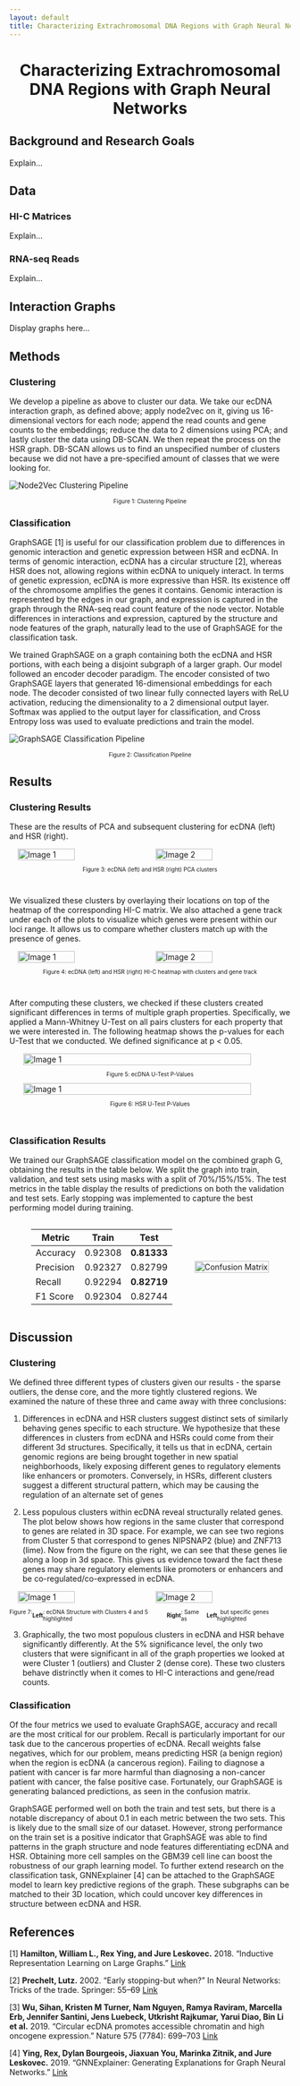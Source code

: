 ```yaml
---
layout: default
title: Characterizing Extrachromosomal DNA Regions with Graph Neural Networks
---
```


<h1 style="text-align: center;">
  Characterizing Extrachromosomal DNA Regions with Graph Neural Networks
</h1>

## **Background and Research Goals**
Explain...

## **Data**
### **HI-C Matrices**
Explain...
### **RNA-seq Reads**
Explain...
## **Interaction Graphs**
Display graphs here...

## **Methods**
### **Clustering**
We develop a pipeline as above to cluster our data. We take our ecDNA interaction graph, as defined above; apply node2vec on it, giving us 16-dimensional vectors for each node; append the read counts and gene counts to the embeddings; reduce the data to 2 dimensions using PCA; and lastly cluster the data using DB-SCAN. We then repeat the process on the HSR graph. DB-SCAN allows us to find an unspecified number of clusters because we did not have a pre-specified amount of classes that we were looking for.

![Node2Vec Clustering Pipeline](figures/clustering_pipeline.png)
<p style="display: flex; justify-content: center; align-items: center; font-size: 10px"> Figure 1: Clustering Pipeline </p>

### **Classification**

GraphSAGE [1] is useful for our classification problem due to differences in genomic interaction and genetic expression between HSR and ecDNA. In terms of genomic interaction, ecDNA has a circular structure [2], whereas HSR does not, allowing regions within ecDNA to uniquely interact. In terms of genetic expression, ecDNA is more expressive than HSR. Its existence off of the chromosome amplifies the genes it contains. Genomic interaction is represented by the edges in our graph, and expression is captured in the graph through the RNA-seq read count feature of the node vector. Notable differences in interactions and expression, captured by the structure and node features of the graph, naturally lead to the use of GraphSAGE for the classification task.

We trained GraphSAGE on a graph containing both the ecDNA and HSR portions, with each being a disjoint subgraph of a larger graph. Our model followed an encoder decoder paradigm. The encoder consisted of two GraphSAGE layers that generated 16-dimensional embeddings for each node. The decoder consisted of two linear fully connected layers with ReLU activation, reducing the dimensionality to a 2 dimensional output layer. Softmax was applied to the output layer for classification, and Cross Entropy loss was used to evaluate predictions and train the model.  

![GraphSAGE Classification Pipeline](figures/Sage%20Process.png)
<p style="display: flex; justify-content: center; align-items: center; font-size: 10px"> Figure 2: Classification Pipeline </p>


## **Results**
### **Clustering Results**
These are the results of PCA and subsequent clustering for ecDNA (left) and HSR (right).

<div style="display: flex; justify-content: center; align-items: center; gap: 20px;">
    <img src="figures/ec_clusters (4).png" alt="Image 1" width="45%">
    <img src="figures/hsr_clusters.png" alt="Image 2" width="45%">
</div>
<p style="display: flex; justify-content: center; align-items: center; font-size: 10px"> Figure 3: ecDNA (left) and HSR (right) PCA clusters </p>

<br>

We visualized these clusters by overlaying their locations on top of the heatmap of the corresponding HI-C matrix. We also attached a gene track under each of the plots to visualize which genes were present within our loci range. It allows us to compare whether clusters match up with the presence of genes.

<div style="display: flex; justify-content: center; align-items: center; gap: 20px;">
    <img src="figures/ec_hic_clusters (2).png" alt="Image 1" width="45%">
    <img src="figures/hsr_hic_clusters (3).png" alt="Image 2" width="45%">
</div>
<p style="display: flex; justify-content: center; align-items: center; font-size: 10px"> Figure 4: ecDNA (left) and HSR (right) HI-C heatmap with clusters and gene track </p>

<br>

After computing these clusters, we checked if these clusters created significant differences in terms of multiple graph properties. Specifically, we applied a Mann-Whitney U-Test on all pairs clusters for each property that we were interested in. The following heatmap shows the p-values for each U-Test that we conducted. We defined significance at p < 0.05.

<div style="display: flex; justify-content: center; align-items: center; gap: 20px;">
    <img src="figures/ec_pval_heatmap (1).png" alt="Image 1" width="90%">
</div>
<p style="display: flex; justify-content: center; align-items: center; font-size: 10px"> Figure 5: ecDNA U-Test P-Values </p>

<div style="display: flex; justify-content: center; align-items: center; gap: 20px;">
    <img src="figures/hsr_pval_heatmap (1).png" alt="Image 1" width="90%">
</div>
<p style="display: flex; justify-content: center; align-items: center; font-size: 10px"> Figure 6: HSR U-Test P-Values </p>


<br>

### **Classification Results**
We trained our GraphSAGE classification model on the combined graph G, obtaining the results in the table below. We split the graph into train, validation, and test sets using masks with a split of 70%/15%/15%. The test metrics in the table display the results of predictions on both the validation and test sets. Early stopping was implemented to capture the best performing model during training.

<div style="display: flex; justify-content: center; align-items: center; gap: 40px;">
    <div>
        <table>
            <thead>
                <tr>
                    <th>Metric</th>
                    <th>Train</th>
                    <th>Test</th>
                </tr>
            </thead>
            <tbody>
                <tr>
                    <td>Accuracy</td>
                    <td>0.92308</td>
                    <td><b>0.81333</b></td>
                </tr>
                <tr>
                    <td>Precision</td>
                    <td>0.92327</td>
                    <td>0.82799</td>
                </tr>
                <tr>
                    <td>Recall</td>
                    <td>0.92294</td>
                    <td><b>0.82719</b></td>
                </tr>
                <tr>
                    <td>F1 Score</td>
                    <td>0.92304</td>
                    <td>0.82744</td>
                </tr>
            </tbody>
        </table>
    </div>
    <div>
        <img src="figures/sage_confusion_matrix%20(1).png" alt="Confusion Matrix" style="width: 100%;">
    </div>
</div>

## **Discussion**
### **Clustering**
We defined three different types of clusters given our results - the sparse outliers, the dense core, and the more tightly clustered regions. We examined the nature of these three and came away with three conclusions:

1. Differences in ecDNA and HSR clusters suggest distinct sets of similarly behaving genes specific to each structure. We hypothesize that these differences in clusters from ecDNA and HSRs could come from their different 3d structures. Specifically, it tells us that in ecDNA, certain genomic regions are being brought together in new spatial neighborhoods, likely exposing different genes to regulatory elements like enhancers or promoters. Conversely, in HSRs, different clusters suggest a different structural pattern, which may be causing the regulation of an alternate set of genes
   
2. Less populous clusters within ecDNA reveal structurally related genes. The plot below shows how regions in the same cluster that correspond to genes are related in 3D space. For example, we can see two regions from Cluster 5 that correspond to genes NIPSNAP2 (blue) and ZNF713 (lime). Now from the figure on the right, we can see that these genes lie along a loop in 3d space. This gives us evidence toward the fact these genes may share regulatory elements like promoters or enhancers and be co-regulated/co-expressed in ecDNA.

<div style="display: flex; justify-content: center; align-items: center; gap: 20px;">
    <img src="figures/selected_clusters_3d (1).png" alt="Image 1" width="45%">
    <img src="figures/ec_structure_selected_genes (2).png" alt="Image 2" width="45%">
</div>
<p style="display: flex; justify-content: center; align-items: center; font-size: 10px"> Figure 7: &nbsp;<strong>Left</strong>: ecDNA Structure with Clusters 4 and 5 highlighted &nbsp;<strong>Right</strong>: Same as &nbsp;<strong>Left</strong>&nbsp; but specific genes highlighted </p>
   
3. Graphically, the two most populous clusters in ecDNA and HSR behave significantly differently. At the 5% significance level, the only two clusters that were significant in all of the graph properties we looked at were Cluster 1 (outliers) and Cluster 2 (dense core). These two clusters behave distrinctly when it comes to HI-C interactions and gene/read counts.

### **Classification**
Of the four metrics we used to evaluate GraphSAGE, accuracy and recall are the most critical for our problem. Recall is particularly important for our task due to the cancerous properties of ecDNA. Recall weights false negatives, which for our problem, means predicting HSR (a benign region) when the region is ecDNA (a cancerous region). Failing to diagnose a patient with cancer is far more harmful than diagnosing a non-cancer patient with cancer, the false positive case. Fortunately, our GraphSAGE is generating balanced predictions, as seen in the confusion matrix.

GraphSAGE performed well on both the train and test sets, but there is a notable discrepancy of about 0.1 in each metric between the two sets. This is likely due to the small size of our dataset. However, strong performance on the train set is a positive indicator that GraphSAGE was able to find patterns in the graph structure and node features differentiating ecDNA and HSR. Obtaining more cell samples on the GBM39 cell line can boost the robustness of our graph learning model. To further extend research on the classification task, GNNExplainer [4] can be attached to the GraphSAGE model to learn key predictive regions of the graph. These subgraphs can be matched to their 3D location, which could uncover key differences in structure between ecDNA and HSR. 

## References
[1] **Hamilton, William L., Rex Ying, and Jure Leskovec.** 2018. “Inductive Representation Learning on Large Graphs.” [Link](https://arxiv.org/abs/1706.02216)

[2] **Prechelt, Lutz.** 2002. “Early stopping-but when?” In Neural Networks: Tricks of the trade. Springer: 55–69 [Link](https://link.springer.com/chapter/10.1007/3-540-49430-8_3)

[3] **Wu, Sihan, Kristen M Turner, Nam Nguyen, Ramya Raviram, Marcella Erb, Jennifer Santini, Jens Luebeck, Utkrisht Rajkumar, Yarui Diao, Bin Li et al.** 2019. “Circular ecDNA promotes accessible chromatin and high oncogene expression.” Nature 575 (7784): 699–703 [Link](https://www.nature.com/articles/s41586-019-1763-5)

[4] **Ying, Rex, Dylan Bourgeois, Jiaxuan You, Marinka Zitnik, and Jure Leskovec.** 2019. “GNNExplainer: Generating Explanations for Graph Neural Networks.” [Link](https://arxiv.org/abs/1903.03894)

